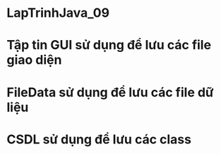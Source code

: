 # LapTrinhJava_09
# Tập tin GUI sử dụng để lưu các file giao diện
# FileData sử dụng để lưu các file dữ liệu
# CSDL sử dụng để lưu các class